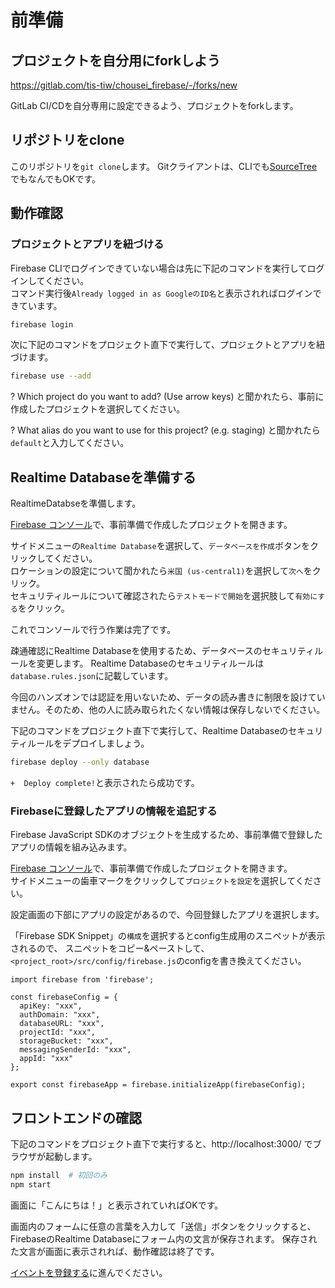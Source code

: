# 前準備

## プロジェクトを自分用にforkしよう

https://gitlab.com/tis-tiw/chousei_firebase/-/forks/new

GitLab CI/CDを自分専用に設定できるよう、プロジェクトをforkします。

## リポジトリをclone

このリポジトリを`git clone`します。
Gitクライアントは、CLIでも[SourceTree](https://ja.atlassian.com/software/sourcetree)でもなんでもOKです。


## 動作確認

### プロジェクトとアプリを紐づける
Firebase CLIでログインできていない場合は先に下記のコマンドを実行してログインしてください。  
コマンド実行後`Already logged in as GoogleのID名`と表示されればログインできています。

```sh
firebase login
```

次に下記のコマンドをプロジェクト直下で実行して、プロジェクトとアプリを紐づけます。

```sh
firebase use --add
```

? Which project do you want to add? (Use arrow keys)
と聞かれたら、事前に作成したプロジェクトを選択してください。

? What alias do you want to use for this project? (e.g. staging)
と聞かれたら`default`と入力してください。



## Realtime Databaseを準備する

RealtimeDatabseを準備します。  


[Firebase コンソール](https://console.firebase.google.com/)で、事前準備で作成したプロジェクトを開きます。

サイドメニューの`Realtime Database`を選択して、`データベースを作成`ボタンをクリックしてください。  
ロケーションの設定について聞かれたら`米国 (us-central1)`を選択して`次へ`をクリック。  
セキュリティルールについて確認されたら`テストモードで開始`を選択肢して`有効にする`をクリック。

これでコンソールで行う作業は完了です。


疎通確認にRealtime Databaseを使用するため、データベースのセキュリティルールを変更します。
Realtime Databaseのセキュリティルールは`database.rules.json`に記載しています。

今回のハンズオンでは認証を用いないため、データの読み書きに制限を設けていません。そのため、他の人に読み取られたくない情報は保存しないでください。

下記のコマンドをプロジェクト直下で実行して、Realtime Databaseのセキュリティルールをデプロイしましょう。

```sh
firebase deploy --only database
```

`+  Deploy complete!`と表示されたら成功です。


### Firebaseに登録したアプリの情報を追記する

Firebase JavaScript SDKのオブジェクトを生成するため、事前準備で登録したアプリの情報を組み込みます。

[Firebase コンソール](https://console.firebase.google.com/)で、事前準備で作成したプロジェクトを開きます。  
サイドメニューの歯車マークをクリックして`プロジェクトを設定`を選択してください。  

設定画面の下部にアプリの設定があるので、今回登録したアプリを選択します。

「Firebase SDK Snippet」の`構成`を選択するとconfig生成用のスニペットが表示されるので、
スニペットをコピー&ペーストして、`<project_root>/src/config/firebase.js`のconfigを書き換えてください。

```
import firebase from 'firebase';

const firebaseConfig = {
  apiKey: "xxx",
  authDomain: "xxx",
  databaseURL: "xxx",
  projectId: "xxx",
  storageBucket: "xxx",
  messagingSenderId: "xxx",
  appId: "xxx"
};

export const firebaseApp = firebase.initializeApp(firebaseConfig);
```

## フロントエンドの確認

下記のコマンドをプロジェクト直下で実行すると、http://localhost:3000/ でブラウザが起動します。

``` sh
npm install  # 初回のみ
npm start
```

画面に「こんにちは！」と表示されていればOKです。

画面内のフォームに任意の言葉を入力して「送信」ボタンをクリックすると、FirebaseのRealtime Databaseにフォーム内の文言が保存されます。
保存された文言が画面に表示されれば、動作確認は終了です。

[イベントを登録する](./01_イベントを登録する.md)に進んでください。
